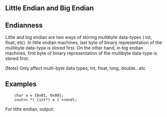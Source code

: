 Little Endian and Big Endian
---

Endianness 
---
Little and big endian are two ways of storing multibyte data-types ( int, float, etc). In little endian machines, last
byte of binary representation of the multibyte data-type is stored first. On the other hand, in big endian machines,
first byte of binary representation of the multibyte data-type is stored first.

[Note] Only affect multi-byte data types, int, float, long, double...etc

Examples
---
```
    char a = {0x01, 0x00};
    cout<< *( (int*) a ) <<endl;
``` 
For little endian, output: 